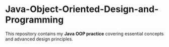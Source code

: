 # Java-Object-Oriented-Design-and-Programming
This repository contains my **Java OOP practice** covering essential concepts and advanced design principles.

